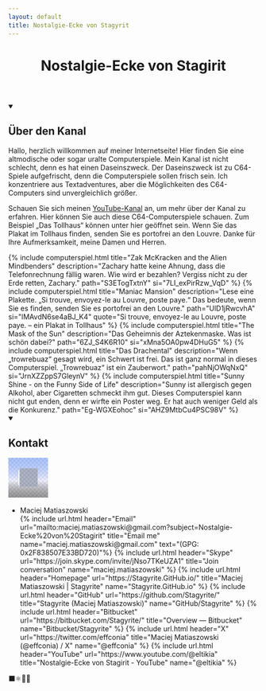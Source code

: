 ```yaml
---
layout: default
title: Nostalgie-Ecke von Stagyrit
---
```


<header>
    <h1>Nostalgie-Ecke von Stagirit</h1>
</header>
<details open>
    <summary>
        <h2>Über den Kanal</h2>
    </summary>
    <p>
        Hallo, herzlich willkommen auf meiner Internetseite!
        Hier finden Sie eine altmodische oder sogar uralte Computerspiele. Mein Kanal
        ist nicht schlecht, denn es hat einen Daseinszweck. Der Daseinszweck ist zu
        C64-Spiele aufgefrischt, denn die Computerspiele sollen frisch sein. Ich
        konzentriere aus Textadventures, aber die Möglichkeiten des C64-Computers
        sind unvergleichlich größer.
    </p>
    <p> 
        Schauen Sie sich meinen
        <a class="u-url url" href="https://www.youtube.com/@eltikia" title="Nostalgie-Ecke von Stagirit - YouTube">YouTube-Kanal</a>
        an, um mehr über der Kanal zu erfahren. Hier können Sie auch diese C64-Computerspiele schauen.
        Zum Beispiel „Das Tollhaus“ können unter hier geöffnet sein. Wenn Sie das Plakat im Tollhaus finden,
        senden Sie es portofrei an den Louvre. Danke für Ihre Aufmerksamkeit, meine Damen und Herren.
    </p>
</details>
{% include computerspiel.html title="Zak McKracken and the Alien Mindbenders" description="Zachary hatte keine Ahnung, dass die Telefonrechnung fällig waren. Wie wird er bezahlen? Vergiss nicht zu der Erde retten, Zachary." path="S3ETogTxtnY" si="7LI_exPirRzw_VqD" %}
{% include computerspiel.html title="Maniac Mansion" description="Lese eine Plakette. „Si trouve, envoyez-le au Louvre, poste paye.“ Das bedeute, wenn Sie es finden, senden Sie es portofrei an den Louvre." path="UlD1jRwcvhA" si="lMAvdN6se4aBJ_K4" quote="Si trouve, envoyez-le au Louvre, poste paye. – ein Plakat in Tollhaus" %}
{% include computerspiel.html title="The Mask of the Sun" description="Das Geheimnis der Aztekenmaske. Was ist schön dabei?" path="6ZJ_S4K6R10" si="xMna5OA0pw4DHuG5" %}
{% include computerspiel.html title="Das Drachental" description="Wenn „trowrebuaz“ gesagt wird, ein Schwert ist frei. Das ist ganz normal in dieses Computerspiel. „Trowrebuaz“ ist ein Zauberwort." path="pahNjOWqNxQ" si="JrnXZZppS7GleynV" %}
{% include computerspiel.html title="Sunny Shine - on the Funny Side of Life" description="Sunny ist allergisch gegen Alkohol, aber Cigaretten schmeckt ihm gut. Dieses Computerspiel kann nicht gut enden, denn er wirfte ein Poster weg. Er hat auch weniger Geld als die Konkurenz." path="Eg-WGXEohoc" si="AHZ9MtbCu4PSC98V" %}
<details open>
    <summary>
        <h2>Kontakt</h2>
    </summary>
    <a href="images/bigger-avatar.png"><img alt="" class="u-photo" src="images/avatar.png"></a>
    <ul>
        <li class="p-name fn">
            <span class="p-given-name">Maciej Matiaszowski</span>
        </li>
{% include url.html header="Email" url="mailto:maciej.matiaszowski@gmail.com?subject=Nostalgie-Ecke%20von%20Stagirit" title="Email me" name="maciej.matiaszowski@gmail.com" text="(GPG: 0x2F838507E33BD720)"%}
{% include url.html header="Skype" url="https://join.skype.com/invite/jNso7TKeUZA1" title="Join conversation" name="maciej.matiaszowski" %}
{% include url.html header="Homepage" url="https://Stagyrite.GitHub.io/" title="Maciej Matiaszowski | Stagyrite" name="Stagyrite.GitHub.io" %}
{% include url.html header="GitHub" url="https://github.com/Stagyrite/" title="Stagyrite (Maciej Matiaszowski)" name="GitHub/Stagyrite" %}
{% include url.html header="Bitbucket" url="https://bitbucket.com/Stagyrite/" title="Overview — Bitbucket" name="Bitbucket/Stagyrite" %}
{% include url.html header="X" url="https://twitter.com/effconia" title="Maciej Matiaszowski (@effconia) / X" name="@effconia" %}
{% include url.html header="YouTube" url="https://www.youtube.com/@eltikia" title="Nostalgie-Ecke von Stagirit - YouTube" name="@eltikia" %}
    </ul>
</details>
<footer>⬛⚛🍅👺</footer>
